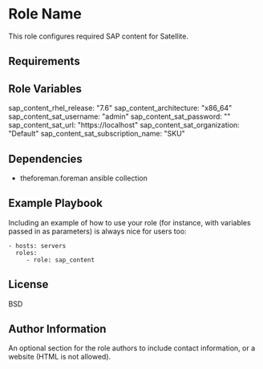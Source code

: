 Role Name
=========

This role configures required SAP content for Satellite.

Requirements
------------

Role Variables
--------------

sap_content_rhel_release: "7.6"
sap_content_architecture: "x86_64"
sap_content_sat_username: "admin"
sap_content_sat_password: ""
sap_content_sat_url: "https://localhost"
sap_content_sat_organization: "Default"
sap_content_sat_subscription_name: "SKU"

Dependencies
------------

- theforeman.foreman ansible collection

Example Playbook
----------------

Including an example of how to use your role (for instance, with variables passed in as parameters) is always nice for users too:

    - hosts: servers
      roles:
         - role: sap_content

License
-------

BSD

Author Information
------------------

An optional section for the role authors to include contact information, or a website (HTML is not allowed).
